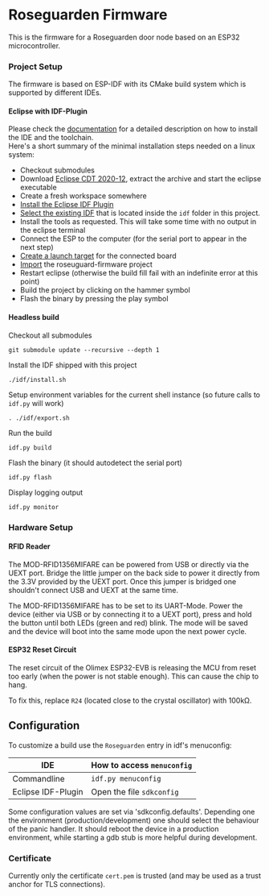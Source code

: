 Roseguarden Firmware
====================

This is the firmware for a Roseguarden door node based on an ESP32 microcontroller.

### Project Setup

The firmware is based on ESP-IDF with its CMake build system which is supported by different IDEs.

#### Eclipse with IDF-Plugin

Please check the [documentation](https://github.com/espressif/idf-eclipse-plugin) for a detailed description on how to install the IDE and the toolchain.  
Here's a short summary of the minimal installation steps needed on a linux system:

- Checkout submodules
- Download [Eclipse CDT 2020-12](https://www.eclipse.org/downloads/packages/release/2020-12/r/eclipse-ide-cc-developers), extract the archive and start the eclipse executable
- Create a fresh workspace somewhere
- [Install the Eclipse IDF Plugin](https://github.com/espressif/idf-eclipse-plugin#installing-idf-plugin-using-update-site-url)
- [Select the existing IDF](https://github.com/espressif/idf-eclipse-plugin#installing-esp-idf) that is located inside the `idf` folder in this project.
- Install the tools as requested. This will take some time with no output in the eclipse terminal
- Connect the ESP to the computer (for the serial port to appear in the next step)
- [Create a launch target](https://github.com/espressif/idf-eclipse-plugin#configuring-launch-target) for the connected board
- [Import](https://github.com/espressif/idf-eclipse-plugin#ImportProject) the roseuguard-firmware project
- Restart eclipse (otherwise the build fill fail with an indefinite error at this point)
- Build the project by clicking on the hammer symbol
- Flash the binary by pressing the play symbol

#### Headless build

Checkout all submodules

    git submodule update --recursive --depth 1

Install the IDF shipped with this project

    ./idf/install.sh

Setup environment variables for the current shell instance (so future calls to `idf.py` will work)

    . ./idf/export.sh

Run the build

    idf.py build

Flash the binary (it should autodetect the serial port)

    idf.py flash

Display logging output

    idf.py monitor


### Hardware Setup

#### RFID Reader

The MOD-RFID1356MIFARE can be powered from USB or directly via the UEXT port. Bridge the little jumper on the back side to power it directly from the 3.3V provided by the UEXT port. Once this jumper is bridged one shouldn't connect USB and UEXT at the same time.

The MOD-RFID1356MIFARE has to be set to its UART-Mode. Power the device (either via USB or by connecting it to a UEXT port), press and hold the button until both LEDs (green and red) blink. The mode will be saved and the device will boot into the same mode upon the next power cycle.

#### ESP32 Reset Circuit

The reset circuit of the Olimex ESP32-EVB is releasing the MCU from reset too early (when the power is not stable enough). This can cause the chip to hang.

To fix this, replace `R24` (located close to the crystal oscillator) with 100kΩ.

## Configuration

To customize a build use the `Roseguarden` entry in idf's menuconfig:

|IDE | How to access `menuconfig` |
|-|-|
| Commandline | `idf.py menuconfig` |
| Eclipse IDF-Plugin | Open the file `sdkconfig` |

Some configuration values are set via 'sdkconfig.defaults'. Depending one the environment (production/development) one should select the behaviour of the panic handler. It should reboot the device in a production environment, while starting a gdb stub is more helpful during development.

### Certificate

Currently only the certificate `cert.pem` is trusted (and may be used as a trust anchor for TLS connections).
